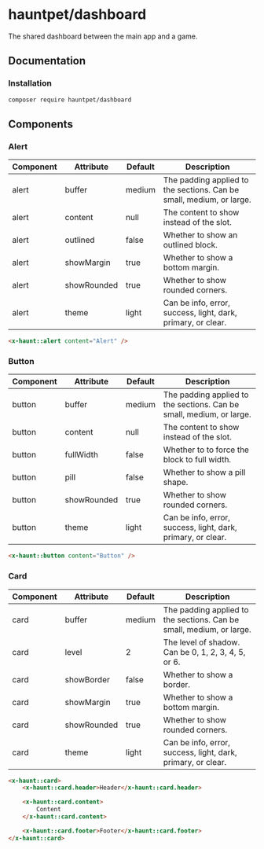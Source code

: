 # hauntpet/dashboard

The shared dashboard between the main app and a game.

## Documentation

### Installation
```bash
composer require hauntpet/dashboard
```

## Components

### Alert
| Component | Attribute | Default | Description |
| --- | --- | --- | --- |
| alert | buffer | medium | The padding applied to the sections. Can be small, medium, or large. |
| alert | content | null | The content to show instead of the slot. |
| alert | outlined | false | Whether to show an outlined block. |
| alert | showMargin | true | Whether to show a bottom margin. |
| alert | showRounded | true | Whether to show rounded corners. |
| alert | theme | light | Can be info, error, success, light, dark, primary, or clear. |

```html
<x-haunt::alert content="Alert" />
```

### Button
| Component | Attribute | Default | Description |
| --- | --- | --- | --- |
| button | buffer | medium | The padding applied to the sections. Can be small, medium, or large. |
| button | content | null | The content to show instead of the slot. |
| button | fullWidth | false | Whether to to force the block to full width. |
| button | pill | false | Whether to show a pill shape. |
| button | showRounded | true | Whether to show rounded corners. |
| button | theme | light | Can be info, error, success, light, dark, primary, or clear. |

```html
<x-haunt::button content="Button" />
```

### Card
| Component | Attribute | Default | Description |
| --- | --- | --- | --- |
| card | buffer | medium | The padding applied to the sections. Can be small, medium, or large. |
| card | level | 2 | The level of shadow. Can be 0, 1, 2, 3, 4, 5, or 6. |
| card | showBorder | false | Whether to show a border. |
| card | showMargin | true | Whether to show a bottom margin. |
| card | showRounded | true | Whether to show rounded corners. |
| card | theme | light | Can be info, error, success, light, dark, primary, or clear. |

```html
<x-haunt::card>
    <x-haunt::card.header>Header</x-haunt::card.header>

    <x-haunt::card.content>
        Content
    </x-haunt::card.content>

    <x-haunt::card.footer>Footer</x-haunt::card.footer>
</x-haunt::card>
```
